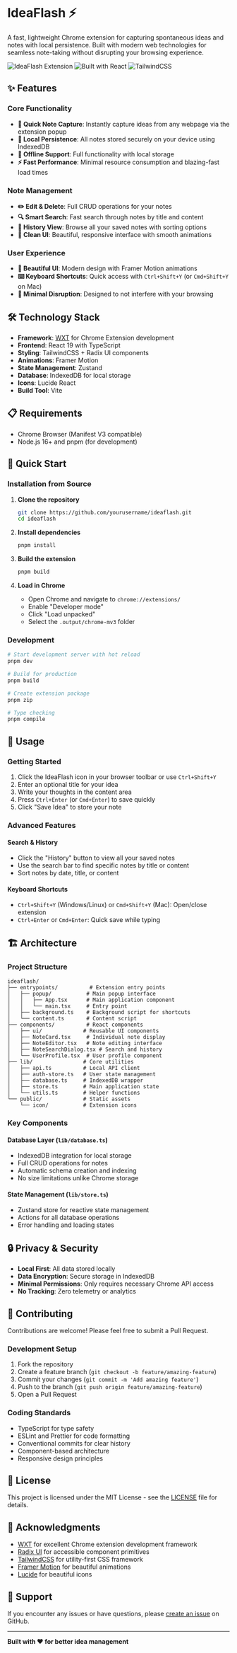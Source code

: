 # IdeaFlash ⚡

A fast, lightweight Chrome extension for capturing spontaneous ideas and notes with local persistence. Built with modern web technologies for seamless note-taking without disrupting your browsing experience.

![IdeaFlash Extension](https://img.shields.io/badge/Chrome%20Extension-Manifest%20V3-blue)
![Built with React](https://img.shields.io/badge/Built%20with-React-61dafb)
![TailwindCSS](https://img.shields.io/badge/Styled%20with-TailwindCSS-38bdf8)

## ✨ Features

### Core Functionality

- **🚀 Quick Note Capture**: Instantly capture ideas from any webpage via the extension popup
- **💾 Local Persistence**: All notes stored securely on your device using IndexedDB
- **🔄 Offline Support**: Full functionality with local storage
- **⚡ Fast Performance**: Minimal resource consumption and blazing-fast load times

### Note Management

- **✏️ Edit & Delete**: Full CRUD operations for your notes
- **🔍 Smart Search**: Fast search through notes by title and content
- **📜 History View**: Browse all your saved notes with sorting options
- **📱 Clean UI**: Beautiful, responsive interface with smooth animations

### User Experience

- **🎨 Beautiful UI**: Modern design with Framer Motion animations
- **⌨️ Keyboard Shortcuts**: Quick access with `Ctrl+Shift+Y` (or `Cmd+Shift+Y` on Mac)
- **🎯 Minimal Disruption**: Designed to not interfere with your browsing

## 🛠️ Technology Stack

- **Framework**: [WXT](https://wxt.dev/) for Chrome Extension development
- **Frontend**: React 19 with TypeScript
- **Styling**: TailwindCSS + Radix UI components
- **Animations**: Framer Motion
- **State Management**: Zustand
- **Database**: IndexedDB for local storage
- **Icons**: Lucide React
- **Build Tool**: Vite

## 📋 Requirements

- Chrome Browser (Manifest V3 compatible)
- Node.js 16+ and pnpm (for development)

## 🚀 Quick Start

### Installation from Source

1. **Clone the repository**

   ```bash
   git clone https://github.com/yourusername/ideaflash.git
   cd ideaflash
   ```

2. **Install dependencies**

   ```bash
   pnpm install
   ```

3. **Build the extension**

   ```bash
   pnpm build
   ```

4. **Load in Chrome**
   - Open Chrome and navigate to `chrome://extensions/`
   - Enable "Developer mode"
   - Click "Load unpacked"
   - Select the `.output/chrome-mv3` folder

### Development

```bash
# Start development server with hot reload
pnpm dev

# Build for production
pnpm build

# Create extension package
pnpm zip

# Type checking
pnpm compile
```

## 🎯 Usage

### Getting Started

1. Click the IdeaFlash icon in your browser toolbar or use `Ctrl+Shift+Y`
2. Enter an optional title for your idea
3. Write your thoughts in the content area
4. Press `Ctrl+Enter` (or `Cmd+Enter`) to save quickly
5. Click "Save Idea" to store your note

### Advanced Features

#### Search & History
- Click the "History" button to view all your saved notes
- Use the search bar to find specific notes by title or content
- Sort notes by date, title, or content



#### Keyboard Shortcuts
- `Ctrl+Shift+Y` (Windows/Linux) or `Cmd+Shift+Y` (Mac): Open/close extension
- `Ctrl+Enter` or `Cmd+Enter`: Quick save while typing

## 🏗️ Architecture

### Project Structure

```
ideaflash/
├── entrypoints/          # Extension entry points
│   ├── popup/           # Main popup interface
│   │   ├── App.tsx      # Main application component
│   │   └── main.tsx     # Entry point
│   ├── background.ts    # Background script for shortcuts
│   └── content.ts       # Content script
├── components/          # React components
│   ├── ui/             # Reusable UI components
│   ├── NoteCard.tsx     # Individual note display
│   ├── NoteEditor.tsx   # Note editing interface
│   ├── NoteSearchDialog.tsx # Search and history
│   └── UserProfile.tsx  # User profile component
├── lib/                # Core utilities
│   ├── api.ts          # Local API client
│   ├── auth-store.ts   # User state management
│   ├── database.ts     # IndexedDB wrapper
│   ├── store.ts        # Main application state
│   └── utils.ts        # Helper functions
└── public/             # Static assets
    └── icon/           # Extension icons
```

### Key Components

#### Database Layer (`lib/database.ts`)
- IndexedDB integration for local storage
- Full CRUD operations for notes
- Automatic schema creation and indexing
- No size limitations unlike Chrome storage

#### State Management (`lib/store.ts`)
- Zustand store for reactive state management
- Actions for all database operations
- Error handling and loading states

## 🔒 Privacy & Security

- **Local First**: All data stored locally
- **Data Encryption**: Secure storage in IndexedDB
- **Minimal Permissions**: Only requires necessary Chrome API access
- **No Tracking**: Zero telemetry or analytics



## 🤝 Contributing

Contributions are welcome! Please feel free to submit a Pull Request.

### Development Setup

1. Fork the repository
2. Create a feature branch (`git checkout -b feature/amazing-feature`)
3. Commit your changes (`git commit -m 'Add amazing feature'`)
4. Push to the branch (`git push origin feature/amazing-feature`)
5. Open a Pull Request

### Coding Standards

- TypeScript for type safety
- ESLint and Prettier for code formatting
- Conventional commits for clear history
- Component-based architecture
- Responsive design principles

## 📝 License

This project is licensed under the MIT License - see the [LICENSE](LICENSE) file for details.

## 🙏 Acknowledgments

- [WXT](https://wxt.dev/) for excellent Chrome extension development framework
- [Radix UI](https://www.radix-ui.com/) for accessible component primitives
- [TailwindCSS](https://tailwindcss.com/) for utility-first CSS framework
- [Framer Motion](https://www.framer.com/motion/) for beautiful animations
- [Lucide](https://lucide.dev/) for beautiful icons

## 📧 Support

If you encounter any issues or have questions, please [create an issue](https://github.com/yourusername/ideaflash/issues) on GitHub.

---

**Built with ❤️ for better idea management**
